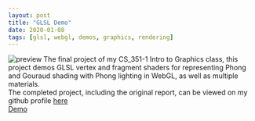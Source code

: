 ```yaml
---
layout: post
title: "GLSL Demo"
date: 2020-01-08
tags: [glsl, webgl, demos, graphics, rendering]
---
```

![preview]({{site.url}}/demos/glsl-demo/preview.png)
The final project of my CS_351-1 Intro to Graphics class, this project demos GLSL vertex and fragment shaders for representing Phong and Gouraud shading with Phong lighting in WebGL, as well as multiple materials.  
The completed project, including the original report, can be viewed on my github profile [here](https://github.com/brndnwrd/WebGL-Exploration-3)  
[Demo]({{site.url}}/demos/glsl-demo/glsl-demo.html)